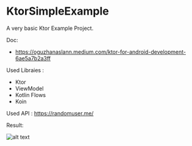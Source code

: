 # KtorSimpleExample
A very basic Ktor Example Project.

Doc:
- https://oguzhanaslann.medium.com/ktor-for-android-development-6ae5a7b2a3ff

Used Libraies : 
  - Ktor 
  - ViewModel
  - Kotlin Flows
  - Koin 

Used API : https://randomuser.me/

Result:



![alt text](https://github.com/oguzhanaslann/KtorSimpleExample/blob/master/outputImage/sample_output_image.png)
